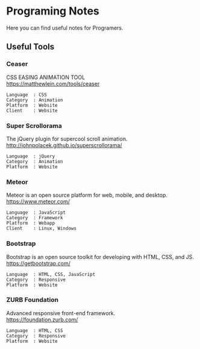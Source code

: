 # Programing Notes
Here you can find useful notes for Programers.

## Useful Tools
### Ceaser
CSS EASING ANIMATION TOOL<br/>
https://matthewlein.com/tools/ceaser

```
Language  : CSS
Category  : Animation
Platform  : Website
Client    : Website
```

### Super Scrollorama
The jQuery plugin for supercool scroll animation.<br/>
http://johnpolacek.github.io/superscrollorama/

```
Language  : jQuery
Category  : Animation
Platform  : Website
```

### Meteor
Meteor is an open source platform for 
web, mobile, and desktop.
https://www.meteor.com/

```
Language  : JavaScript
Category  : Framework
Platform  : Webapp
Client    : Linux, Windows
```

### Bootstrap
Bootstrap is an open source toolkit for developing with HTML, CSS, and JS.<br/>
https://getbootstrap.com/

```
Language  : HTML, CSS, JavaScript
Category  : Responsive
Platform  : Website
```

### ZURB Foundation
Advanced responsive front-end framework.<br/>
https://foundation.zurb.com/

```
Language  : HTML, CSS
Category  : Responsive
Platform  : Website
```
